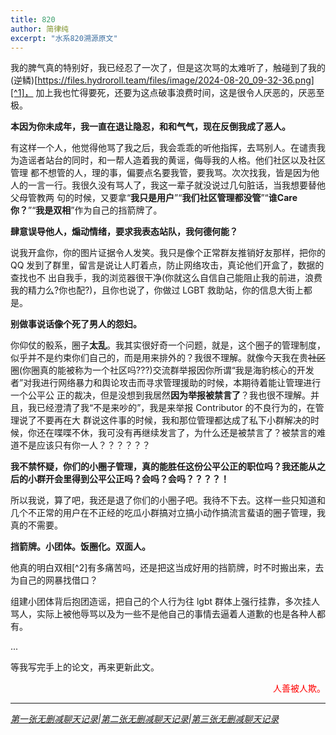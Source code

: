 ```yaml
---
title: 820
author: 简律纯
excerpt: "水系820溯源原文"
---
```


我的脾气真的特别好，我已经忍了一次了，但是这次骂的太难听了，触碰到了我的(逆鳞)[https://files.hydroroll.team/files/image/2024-08-20_09-32-36.png][^1]，
加上我也忙得要死，还要为这点破事浪费时间，这是很令人厌恶的，厌恶至极。

**本因为你未成年，我一直在退让隐忍，和和气气，现在反倒我成了恶人。**

有这样一个人，他觉得他骂了我之后，我会乖乖的听他指挥，去骂别人。在谴责我为造谣者站台的同时，和一帮人造着我的黄谣，侮辱我的人格。他们社区以及社区管理
都不想管的人，理的事，偏要点名要我管，要我骂。次次找我，皆是因为他人的一言一行。我很久没有骂人了，我这一辈子就没说过几句脏话，当我想要替他父母管教两
句的时候，又要拿“**我只是用户**”“**我们社区管理都没管**”“**谁Care你？**”“**我是双相**”作为自己的挡箭牌了。

**肆意误导他人，煽动情绪，要求我表态站队，我何德何能？**

说我开盒你，你的图片证据令人发笑。我只是像个正常群友推销好友那样，把你的 QQ 发到了群里，留言是说让人盯着点，防止网络攻击，真论他们开盒了，数据的查找也不
出自我手，我的浏览器很干净(你就这么自信自己能阻止我的前进，浪费我的精力么?你也配?)，且你也说了，你做过 LGBT 救助站，你的信息大街上都是。

**别做事说话像个死了男人的怨妇。**

你仰仗的骰系，圈子**太乱**。我其实很好奇一个问题，就是，这个圈子的管理制度，似乎并不是约束你们自己的，而是用来排外的？我很不理解。就像今天我在贵~~社区~~
圈(你圈真的能被称为一个社区吗???)交流群举报因你所谓“我是海豹核心的开发者”对我进行网络暴力和舆论攻击而寻求管理援助的时候，本期待着能让管理进行一个公平公
正的裁决，但是没想到我居然**因为举报被禁言了**？我也很不理解。并且，我已经澄清了我“不是来吵的”，我是来举报 Contributor 的不良行为的，在管理说了不要再在大
群说这件事的时候，我和那位管理都达成了私下小群解决的时候，你还在喋喋不休，我可没有再继续发言了，为什么还是被禁言了？被禁言的难道不是应该只有你一人？？？？？？

**我不禁怀疑，你们的小圈子管理，真的能胜任这份公平公正的职位吗？我还能从之后的小群开会里得到公平公正吗？会吗？会吗？？？？！**

所以我说，算了吧，我还是退了你们的小圈子吧。我待不下去。这样一些只知道和几个不正常的用户在不正经的吃瓜小群搞对立搞小动作搞流言蜚语的圈子管理，我真的不需要。

**挡箭牌。小团体。饭圈化。双面人。**

他真的明白双相[^2]有多痛苦吗，还是把这当成好用的挡箭牌，时不时搬出来，去为自己的网暴找借口？

组建小团体背后抱团造谣，把自己的个人行为往 lgbt 群体上强行挂靠，多次挂人骂人，实际上被他辱骂以及为一些不是他自己的事情去逼着人道歉的也是各种人都有。

...

等我写完手上的论文，再来更新此文。

<div align="right"><font color="red">人善被人欺。</font></div>

***

[^1]: 说我是白莲花。记录: https://files.hydroroll.team/files/image/2024-08-20_09-32-36.png

_<a href="https://files.hydroroll.team/files/image/962642ede8eee86fea10e9daae17fbb.jpg" title="聊天总记录_1" rel="tipsy">第一张无删减聊天记录</a>|<a href="https://files.hydroroll.team/files/image/73f499167f362ccce332af2459a7352.jpg" title="聊天总记录_1" rel="tipsy">第二张无删减聊天记录</a>|<a href="https://files.hydroroll.team/files/image/5190b3b88294668298993f35a951c07.jpg" title="聊天总记录_1" rel="tipsy">第三张无删减聊天记录</a>_
